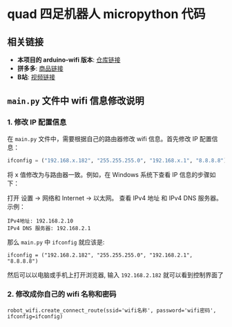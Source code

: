 # quad 四足机器人 micropython 代码

## 相关链接
- **本项目的 arduino-wifi 版本**: [仓库链接](https://github.com/AniPython/quad-arduino-wifi)
- **拼多多**: [商品链接](https://mobile.yangkeduo.com/goods2.html?goods_id=703833751916)
- **B站**: [视频链接](https://www.bilibili.com/video/BV1vePeepEV4/)

## `main.py` 文件中 wifi 信息修改说明

### 1. 修改 IP 配置信息
在 `main.py` 文件中，需要根据自己的路由器修改 wifi 信息。首先修改 IP 配置信息：
```python
ifconfig = ("192.168.x.182", "255.255.255.0", "192.168.x.1", "8.8.8.8")
```
将 x 值修改为与路由器一致。例如，在 Windows 系统下查看 IP 信息的步骤如下：

打开 设置 -> 网络和 Internet -> 以太网。
查看 IPv4 地址 和 IPv4 DNS 服务器。
示例：
```
IPv4地址: 192.168.2.10
IPv4 DNS 服务器: 192.168.2.1
```
那么 `main.py` 中 `ifconfig` 就应该是:
```
ifconfig = ("192.168.2.182", "255.255.255.0", "192.168.2.1", "8.8.8.8")
```
然后可以以电脑或手机上打开浏览器, 输入 `192.168.2.182` 就可以看到控制界面了

### 2. 修改成你自己的 wifi 名称和密码
```
robot_wifi.create_connect_route(ssid='wifi名称', password='wifi密码', ifconfig=ifconfig)
```
